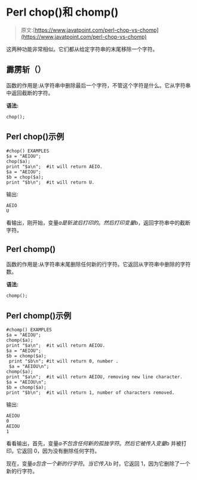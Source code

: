 # Perl chop()和 chomp()

> 原文:[https://www.javatpoint.com/perl-chop-vs-chomp](https://www.javatpoint.com/perl-chop-vs-chomp)

这两种功能非常相似。它们都从给定字符串的末尾移除一个字符。

## 霹雳斩（）

函数的作用是:从字符串中删除最后一个字符，不管这个字符是什么。它从字符串中返回截断的字符。

**语法:**

```
chop();

```

## Perl chop()示例

```
#chop() EXAMPLES  
$a = "AEIOU";  
chop($a);  
print "$a\n";  #it will return AEIO.  
$a = "AEIOU";  
$b = chop($a);  
print "$b\n";  #it will return U.       

```

输出:

```
AEIO
U

```

看输出，刚开始，变量$a 是斩波后打印的。然后打印变量$b，返回字符串中的截断字符。

## Perl chomp()

函数的作用是:从字符串末尾删除任何新的行字符。它返回从字符串中删除的字符数。

**语法:**

```
chomp();

```

## Perl chomp()示例

```
#chomp() EXAMPLES  
$a = "AEIOU";  
chomp($a);  
print "$a\n";  #it will return AEIOU. 
$a = "AEIOU";  
$b = chomp($a);  
 print "$b\n"; #it will return 0, number .
 $a = "AEIOU\n";  
chomp($a);  
print "$a\n";  #it will return AEIOU, removing new line character.  
$a = "AEIOU\n";  
$b = chomp($a);  
print "$b\n";  #it will return 1, number of characters removed.
```

输出:

```
AEIOU
0
AEIOU
1

```

看看输出，首先，变量$a 不包含任何新的孤独字符。然后它被传入变量$b 并被打印。它返回 0，因为没有删除任何字符。

现在，变量$a 包含一个新的行字符。当它传入$b 时，它返回 1，因为它删除了一个新的行字符。